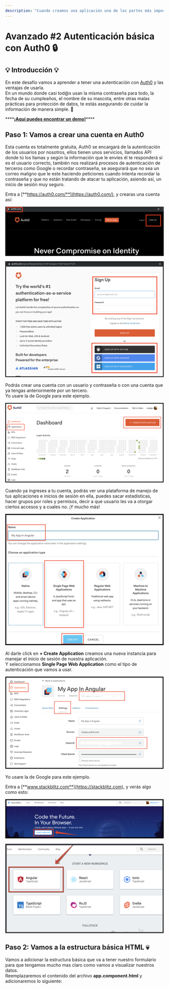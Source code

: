 ```yaml
---
description: "Cuando creamos una aplicación una de las partes más importantes es la autenticación dado que deseamos que sea segura y podamos proteger los datos de los usuarios, aprendamos juntos como hacerlo \U0001F510"
---
```


# Avanzado \#2 Autenticación básica con Auth0 🔒

## 💡 Introducción 💡

En este desafío vamos a aprender a tener una autenticación con [Auth0](https://auth0.com/) y las ventajas de usarla.  
En un mundo donde casi tod@s usan la misma contraseña para todo, la fecha de su cumpleaños, el nombre de su mascota, entre otras malas prácticas para protección de datos, te estás asegurando de cuidar la información de manera simple. 🔐

\*\*\*\*[**¡Aquí puedes encontrar un demo!**](https://shorturl.at/byCW0)\*\*\*\*

## Paso 1: **Vamos a crear una cuenta en Auth0** 

Esta cuenta es totalmente gratuita, Auth0 se encargará de la autenticación de los usuarios por nosotros, ellos tienen unos servicios, llamados API donde tú los llamas y según la información que le envíes él te responderá si es el usuario correcto, también nos realizará procesos de autenticación de terceros como Google o recordar contraseña, se asegurará que no sea un correo maligno que le este haciendo peticiones cuando intenta recordar la contraseña y que no están tratando de atacar tu aplicación, asiendo así, un inicio de sesión muy seguro.  
  
Entra a [**https://auth0.com/**](https://auth0.com/), y crearas una cuenta así:

![](../.gitbook/assets/screen-shot-2019-11-05-at-12.19.31-am.png)

![](../.gitbook/assets/screen-shot-2019-11-05-at-12.20.26-am.png)

Podrás crear una cuenta con un usuario y contraseña o con una cuenta que ya tengas anteriormente por un tercero.  
Yo usare la de Google para este ejemplo.

![](../.gitbook/assets/screen-shot-2019-11-05-at-12.26.11-am.png)

Cuando ya ingreses a tu cuenta, podrás ver una plataforma de manejo de tus aplicaciones e inicios de sesión en ella, puedes sacar estadísticas, hacer grupos por roles y permisos, decir a que usuario les va a otorgar ciertos accesos y a cuales no. ¡Y mucho más!

![](../.gitbook/assets/screen-shot-2019-11-05-at-12.39.51-am.png)

Al darle click en **+ Create Application** creamos una nueva instancia para manejar el inicio de sesión de nuestra aplicación.  
Y seleccionamos **Single Page Web Application** como el tipo de autenticación que vamos a usar.

![](../.gitbook/assets/screen-shot-2019-11-05-at-12.42.54-am.png)

  
Yo usare la de Google para este ejemplo.

Entra a [**www.stackblitz.com**](https://stackblitz.com), y verás algo como esto:

![](../.gitbook/assets/1.png)

![](../.gitbook/assets/screen-shot-2019-05-25-at-1.56.29-pm.png)

## Paso 2: **Vamos a la estructura** básica **HTML 💀**

Vamos a adicionar la estructura básica que va a tener nuestro formulario para que tengamos mucho mas claro como vamos a visualizar nuestros datos.  
Reemplazaremos el contenido del archivo **app.component.html** y adicionaremos lo siguiente:

